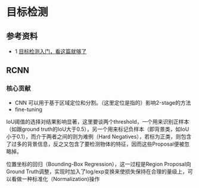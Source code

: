 # 目标检测



## 参考资料

- 1 [目标检测入门，看这篇就够了](https://zhuanlan.zhihu.com/p/34142321)







## RCNN

### 核心贡献

- CNN 可以用于基于区域定位和分割。（这里定位是指的）影响2-stage的方法
- fine-tuning



IoU阈值的选择对结果影响显著，这里要谈两个threshold，一个用来识别正样本（如跟ground truth的IoU大于0.5），另一个用来标记负样本（即背景类，如IoU小于0.1），而介于两者之间的则为难例（Hard Negatives），若标为正类，则包含了过多的背景信息，反之又包含了要检测物体的特征，因而这些Proposal便被忽略掉。

位置坐标的回归（Bounding-Box Regression），这一过程是Region Proposal向Ground Truth调整，实现时加入了log/exp变换来使损失保持在合理的量级上，可以看做一种标准化（Normalization)操作